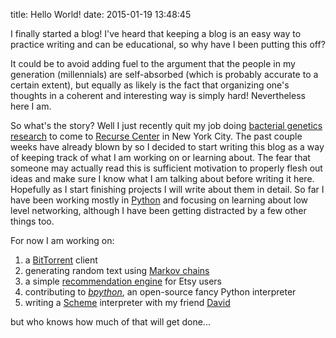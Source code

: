 title: Hello World!
date: 2015-01-19 13:48:45

I finally started a blog! I've heard that keeping a blog is an easy way to practice writing and can be educational, so why have I been putting this off?

It could be to avoid adding fuel to the argument that the people in my generation (millennials) are self-absorbed (which is probably accurate to a certain extent), but equally as likely is the fact that organizing one's thoughts in a coherent and interesting way is simply hard! Nevertheless here I am.

So what's the story? Well I just recently quit my job doing [bacterial genetics research][molmicro] to come to [Recurse Center][rc] in New York City. The past couple weeks have already blown by so I decided to start writing this blog as a way of keeping track of what I am working on or learning about. The fear that someone may actually read this is sufficient motivation to properly flesh out ideas and make sure I know what I am talking about before writing it here. Hopefully as I start finishing projects I will write about them in detail. So far I have been working mostly in [Python][py] and focusing on learning about low level networking, although I have been getting distracted by a few other things too.

For now I am working on:

1. a [BitTorrent][bittorent] client
2. generating random text using [Markov chains][mk]
3. a simple [recommendation engine][filter] for Etsy users
4. contributing to [*bpython*][bpython], an open-source fancy Python interpreter
5. writing a [Scheme][scheme] interpreter with my friend [David][david]

but who knows how much of that will get done...


[molmicro]: http://onlinelibrary.wiley.com/doi/10.1111/mmi.12856/abstract
[rc]: https://www.recurse.com
[py]: https://www.python.org/
[bittorent]: http://en.wikipedia.org/wiki/BitTorrent
[mk]: http://en.wikipedia.org/wiki/Markov_chain#Markov_text_generators
[filter]: http://en.wikipedia.org/wiki/Collaborative_filtering
[bpython]: http://www.bpython-interpreter.org/
[scheme]: http://en.wikipedia.org/wiki/Scheme_%28programming_language%29
[david]: http://davo.io/

